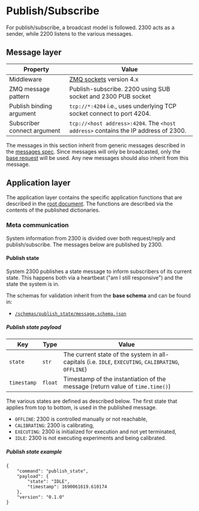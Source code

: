# Publish/Subscribe

For publish/subscribe, a broadcast model is followed. 2300 acts as a sender, while 2200 listens to the various messages.

## Message layer

| Property | Value |
| --- | --- |
| Middleware | [ZMQ sockets](<https://zeromq.org>) version 4.x |
| ZMQ message pattern | Publish-subscribe. 2200 using SUB socket and 2300 PUB socket |
| Publish binding argument | `tcp://*:4204` i.e., uses underlying TCP socket connect to port 4204. |
| Subscriber connect argument | `tcp://<host address>:4204`. The `<host address>` contains the IP address of 2300. |

The messages in this section inherit from generic messages described in the [messages spec](../messages.md). Since
messages will only be broadcasted, only the [base request](../messages.md#base-request) will be used. Any new messages
should also inherit from this message.

## Application layer

The application layer contains the specific application functions that are described in the
[root document](../index.md). The functions are described via the contents of the published dictionaries.

### Meta communication

System information from 2300 is divided over both request/reply and publish/subscribe. The messages below are published
by 2300.

#### Publish state

System 2300 publishes a state message to inform subscribers of its current state. This happens both via a heartbeat
("am I still responsive") and the state the system is in.

The schemas for validation inherit from the **base schema** and can be found in:

* [`/schemas/publish_state/message.schema.json`](../../schemas/publish_state/message.schema.json)

##### Publish state payload

| Key | Type | Value |
| --- | --- | --- |
| `state` | `str` | The current state of the system in all-capitals (i.e. `IDLE`, `EXECUTING`, `CALIBRATING`, `OFFLINE`) |
| `timestamp` | `float` | Timestamp of the instantiation of the message (return value of `time.time()`) |

The various states are defined as described below. The first state that applies from top to bottom, is used in the
published message.

* `OFFLINE`: 2300 is controlled manually or not reachable,
* `CALIBRATING`: 2300 is calibrating,
* `EXECUTING`: 2300 is initialized for execution and not yet terminated,
* `IDLE`: 2300 is not executing experiments and being calibrated.

##### Publish state example

```jsonc
{
    "command": "publish_state",
    "payload": {
        "state": "IDLE",
        "timestamp": 1690061619.610174
    },
    "version": "0.1.0"
}
```

